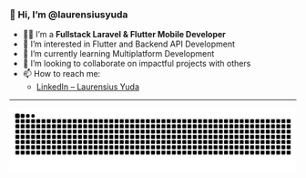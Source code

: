 ### 👋 Hi, I’m @laurensiusyuda

- 👨‍💻 I’m a **Fullstack Laravel & Flutter Mobile Developer**  
- 👀 I’m interested in Flutter and Backend API Development  
- 🌱 I’m currently learning Multiplatform Development  
- 💞️ I’m looking to collaborate on impactful projects with others  
- 📫 How to reach me:  
  - [LinkedIn – Laurensius Yuda](https://www.linkedin.com/in/laurensius-yuda/)

---

![snake gif](https://github.com/laurensiusyuda/laurensiusyuda/blob/output/github-contribution-grid-snake.svg)
